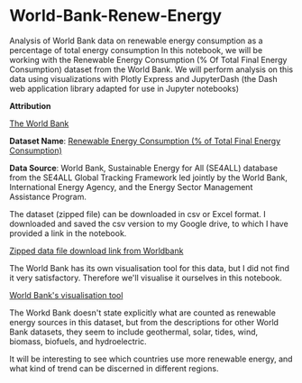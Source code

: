 # World-Bank-Renew-Energy
Analysis of World Bank data on renewable energy consumption as a percentage of total energy consumption
In this notebook, we will be working with the Renewable Energy Consumption (% Of Total Final Energy Consumption) dataset from the World Bank. We will perform analysis on this data using visualizations with Plotly Express and JupyterDash (the Dash web application library adapted for use in Jupyter notebooks)

 **Attribution**

[The World Bank](https://datacatalog.worldbank.org)

**Dataset Name**: [Renewable Energy Consumption (% of Total Final Energy Consumption)](https://databank.worldbank.org/reports.aspx?source=2&series=EG.FEC.RNEW.ZS)

**Data Source**:
World Bank, Sustainable Energy for All (SE4ALL) database from the SE4ALL Global Tracking Framework led jointly by the World Bank, International Energy Agency, and the Energy Sector Management Assistance Program.

The dataset (zipped file) can be downloaded in csv or Excel format. I downloaded and saved the csv version to my Google drive, to which I have provided a link in the notebook.

[Zipped data file download link from Worldbank](https://datacatalog.worldbank.org/%23)

The World Bank has its own visualisation tool for this data, but I did not find it very satisfactory. Therefore we'll visualise it ourselves in this notebook.

[World Bank's visualisation tool](https://databank.worldbank.org/reports.aspx?source=2&series=EG.FEC.RNEW.ZS&country=)

The Workd Bank doesn't state explicitly what are counted as  renewable energy sources in this dataset, but from the descriptions for other World Bank datasets, they seem to include geothermal, solar, tides, wind, biomass, biofuels, and hydroelectric. 

It will be interesting to see which countries use more renewable energy, and what kind of trend can be discerned in different regions.
